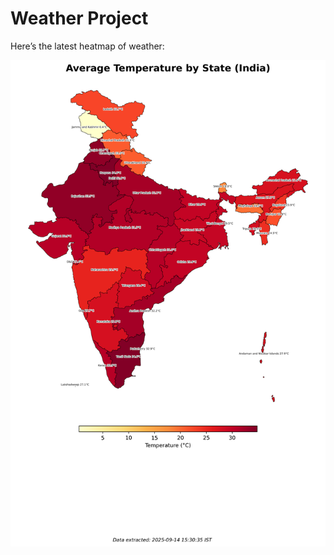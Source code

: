# Weather Project

Here’s the latest heatmap of weather:

![India Heatmap](docs/assets/india_heatmap.png?v=C69246)
